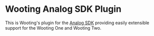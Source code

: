 # Wooting Analog SDK Plugin

This is Wooting's plugin for the [Analog SDK]() providing easily extensible support for the Wooting One and Wooting Two.